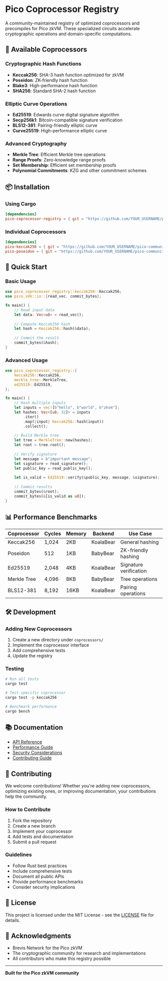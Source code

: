 # Pico Coprocessor Registry

A community-maintained registry of optimized coprocessors and precompiles for Pico zkVM. These specialized circuits accelerate cryptographic operations and domain-specific computations.

## 🔧 Available Coprocessors

### Cryptographic Hash Functions
- **Keccak256**: SHA-3 hash function optimized for zkVM
- **Poseidon**: ZK-friendly hash function
- **Blake3**: High-performance hash function
- **SHA256**: Standard SHA-2 hash function

### Elliptic Curve Operations
- **Ed25519**: Edwards curve digital signature algorithm
- **Secp256k1**: Bitcoin-compatible signature verification
- **BLS12-381**: Pairing-friendly elliptic curve
- **Curve25519**: High-performance elliptic curve

### Advanced Cryptography
- **Merkle Tree**: Efficient Merkle tree operations
- **Range Proofs**: Zero-knowledge range proofs
- **Set Membership**: Efficient set membership proofs
- **Polynomial Commitments**: KZG and other commitment schemes

## 📦 Installation

### Using Cargo
```toml
[dependencies]
pico-coprocessor-registry = { git = "https://github.com/YOUR_USERNAME/pico-community-toolkit" }
```

### Individual Coprocessors
```toml
[dependencies]
pico-keccak256 = { git = "https://github.com/YOUR_USERNAME/pico-community-toolkit", package = "keccak256" }
pico-poseidon = { git = "https://github.com/YOUR_USERNAME/pico-community-toolkit", package = "poseidon" }
```

## 🚀 Quick Start

### Basic Usage
```rust
use pico_coprocessor_registry::keccak256::Keccak256;
use pico_sdk::io::{read_vec, commit_bytes};

fn main() {
    // Read input data
    let data: Vec<u8> = read_vec();
    
    // Compute Keccak256 hash
    let hash = Keccak256::hash(&data);
    
    // Commit the result
    commit_bytes(&hash);
}
```

### Advanced Usage
```rust
use pico_coprocessor_registry::{
    keccak256::Keccak256,
    merkle_tree::MerkleTree,
    ed25519::Ed25519,
};

fn main() {
    // Hash multiple inputs
    let inputs = vec![b"hello", b"world", b"zkvm"];
    let hashes: Vec<[u8; 32]> = inputs
        .iter()
        .map(|input| Keccak256::hash(input))
        .collect();
    
    // Build Merkle tree
    let tree = MerkleTree::new(hashes);
    let root = tree.root();
    
    // Verify signature
    let message = b"important message";
    let signature = read_signature();
    let public_key = read_public_key();
    
    let is_valid = Ed25519::verify(&public_key, message, &signature);
    
    // Commit results
    commit_bytes(&root);
    commit_bytes(&[is_valid as u8]);
}
```

## 📊 Performance Benchmarks

| Coprocessor | Cycles | Memory | Backend | Use Case |
|-------------|--------|--------|---------|----------|
| Keccak256 | 1,024 | 2KB | KoalaBear | General hashing |
| Poseidon | 512 | 1KB | BabyBear | ZK-friendly hashing |
| Ed25519 | 2,048 | 4KB | KoalaBear | Signature verification |
| Merkle Tree | 4,096 | 8KB | BabyBear | Tree operations |
| BLS12-381 | 8,192 | 16KB | KoalaBear | Pairing operations |

## 🛠️ Development

### Adding New Coprocessors
1. Create a new directory under `coprocessors/`
2. Implement the coprocessor interface
3. Add comprehensive tests
4. Update the registry

### Testing
```bash
# Run all tests
cargo test

# Test specific coprocessor
cargo test -p keccak256

# Benchmark performance
cargo bench
```

## 📚 Documentation

- [API Reference](docs/api-reference.md)
- [Performance Guide](docs/performance-guide.md)
- [Security Considerations](docs/security.md)
- [Contributing Guide](docs/contributing.md)

## 🤝 Contributing

We welcome contributions! Whether you're adding new coprocessors, optimizing existing ones, or improving documentation, your contributions help the community.

### How to Contribute
1. Fork the repository
2. Create a new branch
3. Implement your coprocessor
4. Add tests and documentation
5. Submit a pull request

### Guidelines
- Follow Rust best practices
- Include comprehensive tests
- Document all public APIs
- Provide performance benchmarks
- Consider security implications

## 📄 License

This project is licensed under the MIT License - see the [LICENSE](LICENSE) file for details.

## 🙏 Acknowledgments

- Brevis Network for the Pico zkVM
- The cryptographic community for research and implementations
- All contributors who make this registry possible

---

**Built for the Pico zkVM community**
